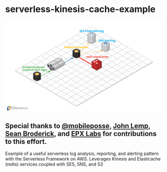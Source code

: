 # serverless-kinesis-cache-example

![serverless kinesis cache example diagram](/docs/cloudcraft-serverless-kinesis-cache-example.png?raw=true "Kinesis + Redis, FTW")


## Special thanks to [@mobileposse](https://github.com/mobileposse), [John Lemp](https://github.com/duckworth), [Sean Broderick](https://github.com/hakutsuru), and [EPX Labs](https://github.com/epxlabs) for contributions to this effort.

Example of a useful serverless log analysis, reporting, and alerting pattern with the Serverless Framework on AWS. Leverages Kinesis and Elasticache (redis) services coupled with SES, SNS, and S3
